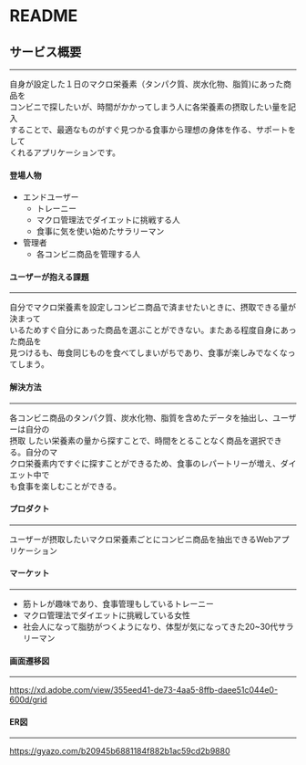 # README

## サービス概要
---
自身が設定した１日のマクロ栄養素（タンパク質、炭水化物、脂質)にあった商品を  
コンビニで探したいが、時間がかかってしまう人に各栄養素の摂取したい量を記入  
することで、最適なものがすぐ見つかる食事から理想の身体を作る、サポートをして  
くれるアプリケーションです。



#### 登場人物
- エンドユーザー
  - トレーニー
  - マクロ管理法でダイエットに挑戦する人
  - 食事に気を使い始めたサラリーマン
- 管理者
  - 各コンビニ商品を管理する人




#### ユーザーが抱える課題
---
自分でマクロ栄養素を設定しコンビニ商品で済ませたいときに、摂取できる量が決まって  
いるためすぐ自分にあった商品を選ぶことができない。またある程度自身にあった商品を  
見つけるも、毎食同じものを食べてしまいがちであり、食事が楽しみでなくなってしまう。




#### 解決方法
---
各コンビニ商品のタンパク質、炭水化物、脂質を含めたデータを抽出し、ユーザーは自分の  
摂取 したい栄養素の量から探すことで、時間をとることなく商品を選択できる。自分のマ  
クロ栄養素内ですぐに探すことができるため、食事のレパートリーが増え、ダイエット中で  
も食事を楽しむことができる。




#### プロダクト
---
ユーザーが摂取したいマクロ栄養素ごとにコンビニ商品を抽出できるWebアプリケーション




#### マーケット
---
- 筋トレが趣味であり、食事管理もしているトレーニー
- マクロ管理法でダイエットに挑戦している女性
- 社会人になって脂肪がつくようになり、体型が気になってきた20~30代サラリーマン




#### 画面遷移図
---
https://xd.adobe.com/view/355eed41-de73-4aa5-8ffb-daee51c044e0-600d/grid

#### ER図
---
https://gyazo.com/b20945b6881184f882b1ac59cd2b9880

